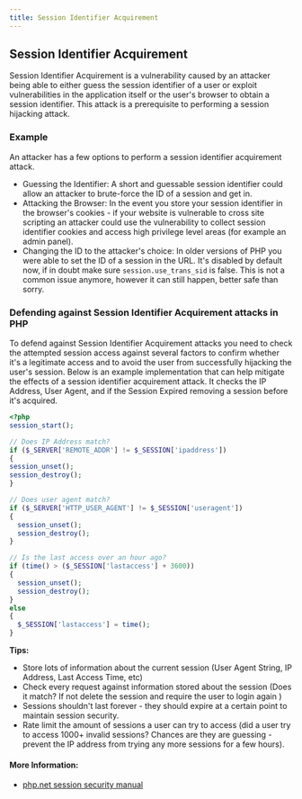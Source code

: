 ```yaml
---
title: Session Identifier Acquirement
---
```

## Session Identifier Acquirement

Session Identifier Acquirement is a vulnerability caused by an attacker being able to either guess the session identifier of a user or exploit vulnerabilities in the application itself or the user's browser to obtain a session identifier. This attack is a prerequisite to performing a session hijacking attack.

### Example
An attacker has a few options to perform a session identifier acquirement attack.
* Guessing the Identifier: A short and guessable session identifier could allow an attacker to brute-force the ID of a session and get in.
* Attacking the Browser: In the event you store your session identifier in the browser's cookies - if your website is vulnerable to cross site scripting an attacker could use the vulnerability to collect session identifier cookies and access high privilege level areas (for example an admin panel).
* Changing the ID to the attacker's choice: In older versions of PHP you were able to set the ID of a session in the URL. It's disabled by default now, if in doubt make sure `session.use_trans_sid` is false. This is not a common issue anymore, however it can still happen, better safe than sorry.


### Defending against Session Identifier Acquirement attacks in PHP
To defend against Session Identifier Acquirement attacks you need to check  the attempted session access against several factors to confirm whether it's a legitimate access and to avoid the user from successfully hijacking the user's session. Below is an example implementation that can help mitigate the effects of a session identifier acquirement attack. It checks the IP Address, User Agent, and if the Session Expired removing a session before it's acquired.
```PHP
<?php
session_start();

// Does IP Address match?
if ($_SERVER['REMOTE_ADDR'] != $_SESSION['ipaddress'])
{
session_unset();
session_destroy();
}

// Does user agent match?
if ($_SERVER['HTTP_USER_AGENT'] != $_SESSION['useragent'])
{
  session_unset();
  session_destroy();
}

// Is the last access over an hour ago?
if (time() > ($_SESSION['lastaccess'] + 3600))
{
  session_unset();
  session_destroy();
}
else
{
  $_SESSION['lastaccess'] = time();
}
```

**Tips:**
* Store lots of information about the current session (User Agent String, IP Address, Last Access Time, etc)
* Check every request against information stored about the session (Does it match? If not delete the session and require the user to login again )
* Sessions shouldn't last forever - they should expire at a certain point to maintain session security.
* Rate limit the amount of sessions a user can try to access (did a user try to access 1000+ invalid sessions? Chances are they are guessing - prevent the IP address from trying any more sessions for a few hours).


#### More Information:
* <a href="https://secure.php.net/manual/en/session.security.php">php.net session security manual</a>
